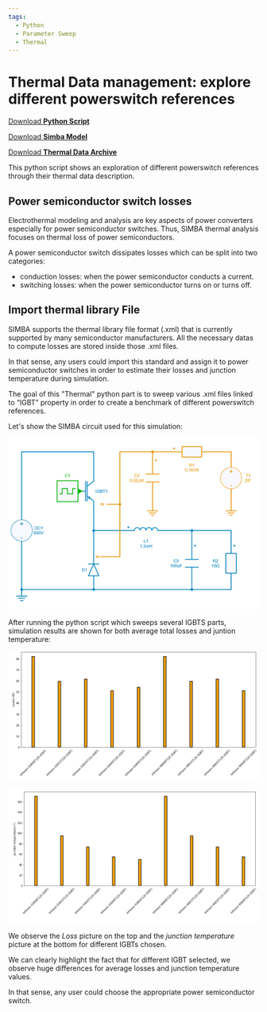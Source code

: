 ```yaml
---
tags:
  - Python
  - Parameter Sweep
  - Thermal
---
```


# Thermal Data management: explore different powerswitch references

[Download **Python Script**](thermaldata.py)

[Download **Simba Model**](thermal_buck_4pythonexp.jsimba)

[Download **Thermal Data Archive**](ThermalDataFile.zip)

This python script shows an exploration of different powerswitch references through their thermal data description.


## Power semiconductor switch losses

Electrothermal modeling and analysis are key aspects of power converters especially for power semiconductor switches. Thus, SIMBA thermal analysis focuses on thermal loss of power semiconductors.

A power semiconductor switch dissipates losses which can be split into two categories:

* conduction losses: when the power semiconductor conducts a current.
* switching losses: when the power semiconductor turns on or turns off.

## Import thermal library File

SIMBA supports the thermal library file format (.xml) that is currently supported by many semiconductor manufacturers. All the necessary datas to compute losses are stored inside those .xml files.

In that sense, any users could import this standard and assign it to power semiconductor switches in order to estimate their losses and junction temperature during simulation.

The goal of this "Thermal" python part is to sweep various .xml files linked to “IGBT” property in order to create a benchmark of different powerswitch references.

Let's show the SIMBA circuit used for this simulation:

![Thermal](fig/thermal.png)

After running the python script which sweeps several IGBTS parts, simulation results are shown for both average total losses and juntion temperature:

![Losses](fig/losses.png)

![Temp](fig/temp.png)

We observe the *Loss* picture on the top and the *junction temperature* picture at the bottom for different IGBTs chosen.

We can clearly highlight the fact that for different IGBT selected, we observe huge differences for average losses and  junction temperature values.

In that sense, any user could choose the appropriate power semiconductor switch.
